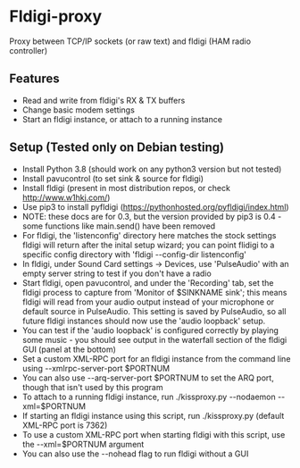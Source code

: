 # Fldigi-proxy

Proxy between TCP/IP sockets (or raw text) and fldigi (HAM radio controller)

## Features

* Read and write from fldigi's RX & TX buffers
* Change basic modem settings
* Start an fldigi instance, or attach to a running instance

## Setup (Tested only on Debian testing)

* Install Python 3.8 (should work on any python3 version but not tested)
* Install pavucontrol (to set sink & source for fldigi)
* Install fldigi (present in most distribution repos, or check <http://www.w1hkj.com/>)
* Use pip3 to install pyfldigi (<https://pythonhosted.org/pyfldigi/index.html>)
* NOTE: these docs are for 0.3, but the version provided by pip3 is 0.4 - some functions like main.send() have been removed
* For fldigi, the 'listenconfig' directory here matches the stock settings fldigi will return after the inital setup wizard; you can point flidigi to a specific config directory with 'fldigi --config-dir listenconfig'
* In fldigi, under Sound Card settings -> Devices, use 'PulseAudio' with an empty server string to test if you don't have a radio
* Start fldigi, open pavucontrol, and under the 'Recording' tab, set the fldigi process to capture from 'Monitor of $SINKNAME sink'; this means fldigi will read from your audio output instead of your microphone or default source in PulseAudio. This setting is saved by PulseAudio, so all future fldigi instances should now use the 'audio loopback' setup.
* You can test if the 'audio loopback' is configured correctly by playing some music - you should see output in the waterfall section of the fldigi GUI (panel at the bottom)
* Set a custom XML-RPC port for an fldigi instance from the command line using --xmlrpc-server-port $PORTNUM
* You can also use --arq-server-port $PORTNUM to set the ARQ port, though that isn't used by this program
* To attach to a running fldigi instance, run ./kissproxy.py --nodaemon --xml=$PORTNUM
* If starting an fldigi instance using this script, run ./kissproxy.py (default XML-RPC port is 7362)
* To use a custom XML-RPC port when starting fldigi with this script, use the --xml=$PORTNUM argument
* You can also use the --nohead flag to run fldigi without a GUI
